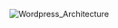 ![Wordpress_Architecture](https://user-images.githubusercontent.com/50107548/141397350-7519dde4-4302-488a-b370-c2b235096396.png)

